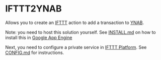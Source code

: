 # IFTTT2YNAB

Allows you to create an [IFTTT](https://ifttt.com) action to add a transaction
to [YNAB](https://www.youneedabudget.com/).

Note: you need to host this solution yourself. 
See [INSTALL.md](INSTALL.md) on how to install this in 
[Google App Engine](https://cloud.google.com/appengine/)

Next, you need to configure a private service in
[IFTTT Platform](https://platform.ifttt.com).
See [CONFIG.md](CONFIG.md) for instructions.
